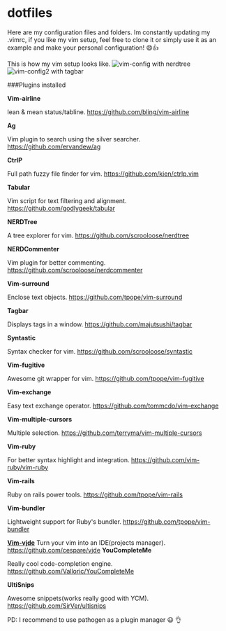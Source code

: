 dotfiles
========

Here are my configuration files and folders. Im constantly updating my .vimrc, if you like my vim setup, feel free to clone it or simply use it as an example and make your personal configuration! :smile::+1:

This is how my vim setup looks like.
![vim-config with nerdtree](https://github.com/kriox26/dotfiles/blob/master/vim-config.png)
![vim-config2 with tagbar](https://github.com/kriox26/dotfiles/blob/master/vim-config2.png)

###Plugins installed

**Vim-airline**

lean & mean status/tabline. https://github.com/bling/vim-airline

**Ag**

Vim plugin to search using the silver searcher. https://github.com/ervandew/ag

**CtrlP**

Full path fuzzy file finder for vim. https://github.com/kien/ctrlp.vim

**Tabular**

Vim script for text filtering and alignment. https://github.com/godlygeek/tabular

**NERDTree**

A tree explorer for vim. https://github.com/scrooloose/nerdtree

**NERDCommenter**

Vim plugin for better commenting. https://github.com/scrooloose/nerdcommenter

**Vim-surround**

Enclose text objects. https://github.com/tpope/vim-surround

**Tagbar**

Displays tags in a window. https://github.com/majutsushi/tagbar

**Syntastic**

Syntax checker for vim. https://github.com/scrooloose/syntastic

**Vim-fugitive**

Awesome git wrapper for vim. https://github.com/tpope/vim-fugitive

**Vim-exchange**

Easy text exchange operator. https://github.com/tommcdo/vim-exchange

**Vim-multiple-cursors**

Multiple selection. https://github.com/terryma/vim-multiple-cursors

**Vim-ruby**

For better syntax highlight and integration. https://github.com/vim-ruby/vim-ruby

**Vim-rails**

Ruby on rails power tools. https://github.com/tpope/vim-rails

**Vim-bundler**

Lightweight support for Ruby's bundler. https://github.com/tpope/vim-bundler

**[Vim-vjde](https://github.com/cespare/vjde)**
Turn your vim into an IDE(projects manager). https://github.com/cespare/vjde
**YouCompleteMe**

Really cool code-completion engine. https://github.com/Valloric/YouCompleteMe

**UltiSnips**

Awesome snippets(works really good with YCM). https://github.com/SirVer/ultisnips


PD: I recommend to use pathogen as a plugin manager :smiley: :ok_hand:

